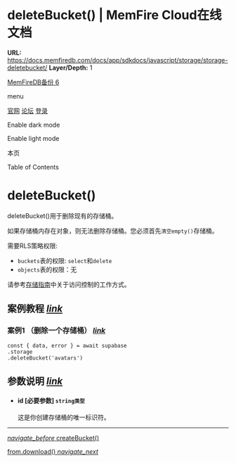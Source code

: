 # deleteBucket() | MemFire Cloud在线文档

**URL:** https://docs.memfiredb.com/docs/app/sdkdocs/javascript/storage/storage-deletebucket/
**Layer/Depth:** 1

[MemFireDB备份 6](/)

menu

[官网](https://memfiredb.com/)
[论坛](https://community.memfiredb.com/)
[登录](https://cloud.memfiredb.com/auth/login)

Enable dark mode

Enable light mode

本页

Table of Contents

# deleteBucket()

deleteBucket()用于删除现有的存储桶。

如果存储桶内存在对象，则无法删除存储桶。您必须首先`清空empty()`存储桶。

需要RLS策略权限:

* `buckets`表的权限: `select`和`delete`
* `objects`表的权限：无

请参考[存储指南](/docs/app/development_guide/storage/storage/#access-control)中关于访问控制的工作方式。

## 案例教程 [*link*](#%e6%a1%88%e4%be%8b%e6%95%99%e7%a8%8b)

### 案例1 （删除一个存储桶） [*link*](#%e6%a1%88%e4%be%8b1-%e5%88%a0%e9%99%a4%e4%b8%80%e4%b8%aa%e5%ad%98%e5%82%a8%e6%a1%b6)

```
const { data, error } = await supabase
.storage
.deleteBucket('avatars')
```

## 参数说明 [*link*](#%e5%8f%82%e6%95%b0%e8%af%b4%e6%98%8e)

* #### id [必要参数] `string类型`

  这是你创建存储桶的唯一标识符。

---

[*navigate\_before* createBucket()](/docs/app/sdkdocs/javascript/storage/storage-createbucket/)

[from.download() *navigate\_next*](/docs/app/sdkdocs/javascript/storage/storage-from-download/)